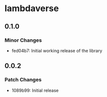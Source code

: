 # lambdaverse

## 0.1.0

### Minor Changes

- fed04b7: Initial working release of the library

## 0.0.2

### Patch Changes

- 1089b99: Initial release

